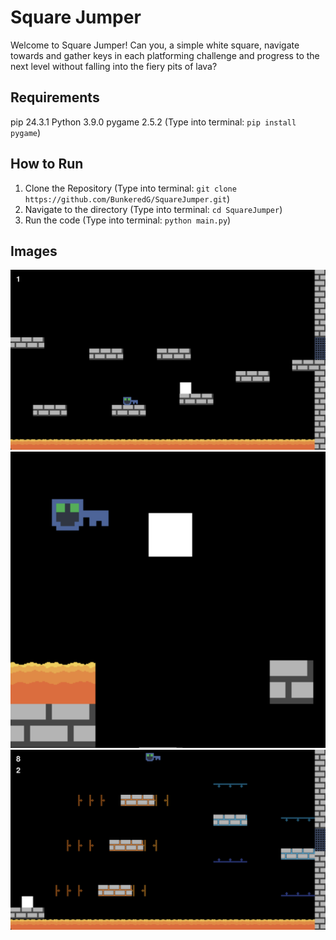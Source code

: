 # Square Jumper
Welcome to Square Jumper! Can you, a simple white square, navigate towards and gather keys in each platforming challenge and progress to the next level without falling into the fiery pits of lava?

## Requirements
pip 24.3.1
Python 3.9.0
pygame 2.5.2 (Type into terminal: `pip install pygame`)

## How to Run
1. Clone the Repository (Type into terminal: `git clone https://github.com/BunkeredG/SquareJumper.git`)
2. Navigate to the directory (Type into terminal: `cd SquareJumper`)
3. Run the code (Type into terminal: `python main.py`)

## Images
![](./screenshots/screenshot_1.png)
![](./screenshots/screenshot_2.png)
![](./screenshots/screenshot_3.png)